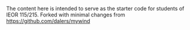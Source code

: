 The content here is intended to serve as the starter code for students of IEOR 115/215.
Forked with minimal changes from https://github.com/dalers/mywind
